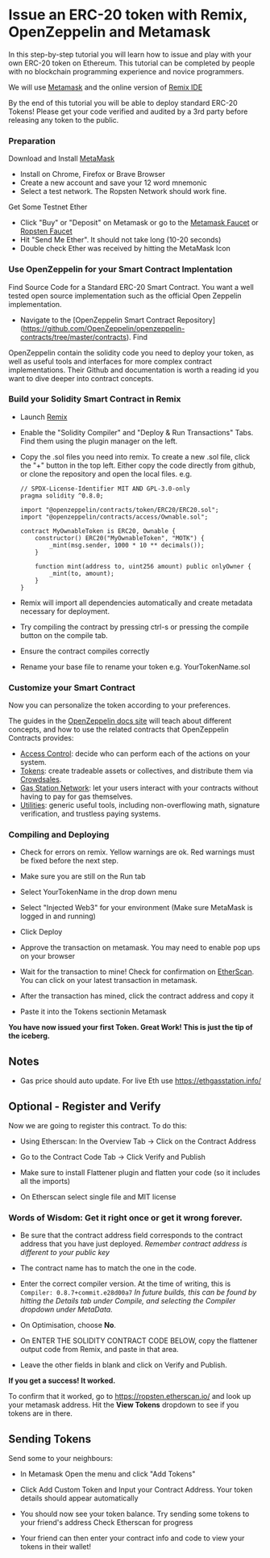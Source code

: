 # Issue an ERC-20 token with Remix, OpenZeppelin and Metamask

In this step-by-step tutorial you will learn how to issue and play with your own ERC-20 token on Ethereum. This tutorial can be completed by people with no blockchain programming experience and novice programmers.

We will use [Metamask](www.metamask.com) and the online version of [Remix IDE](www.remix.ethereum.org)

By the end of this tutorial you will be able to deploy standard ERC-20 Tokens! Please get your code verified and audited by a 3rd party before releasing any token to the public.

### Preparation

Download and Install [MetaMask](https://metamask.io)

- Install on Chrome, Firefox or Brave Browser
- Create a new account and save your 12 word mnemonic
- Select a test network. The Ropsten Network should work fine.

Get Some Testnet Ether

- Click "Buy" or "Deposit" on Metamask or go to the [Metamask Faucet](https://faucet.metamask.io/) or [Ropsten Faucet](https://faucet.ropsten.be/)
- Hit "Send Me Ether". It should not take long (10-20 seconds)
- Double check Ether was received by hitting the MetaMask Icon

### Use OpenZeppelin for your Smart Contract Implentation

Find Source Code for a Standard ERC-20 Smart Contract. You want a well tested open source implementation such as the official Open Zeppelin implementation.

- Navigate to the [OpenZeppelin Smart Contract Repository] (https://github.com/OpenZeppelin/openzeppelin-contracts/tree/master/contracts). Find

OpenZeppelin contain the solidity code you need to deploy your token, as well as useful tools and interfaces for more complex contract implementations. Their Github and documentation is worth a reading id you want to dive deeper into contract concepts.

### Build your Solidity Smart Contract in Remix

- Launch [Remix](http://remix.ethereum.org)

- Enable the "Solidity Compiler" and "Deploy & Run Transactions" Tabs. Find them using the plugin manager on the left.

- Copy the .sol files you need into remix. To create a new .sol file, click the "+" button in the top left. Either copy the code directly from github, or clone the repository and open the local files. e.g.

  ```solidity
  // SPDX-License-Identifier MIT AND GPL-3.0-only
  pragma solidity ^0.8.0;

  import "@openzeppelin/contracts/token/ERC20/ERC20.sol";
  import "@openzeppelin/contracts/access/Ownable.sol";

  contract MyOwnableToken is ERC20, Ownable {
      constructor() ERC20("MyOwnableToken", "MOTK") {
          _mint(msg.sender, 1000 * 10 ** decimals());
      }

      function mint(address to, uint256 amount) public onlyOwner {
          _mint(to, amount);
      }
  }
  ```

- Remix will import all dependencies automatically and create metadata necessary for deployment.

- Try compiling the contract by pressing ctrl-s or pressing the compile button on the compile tab.

- Ensure the contract compiles correctly

- Rename your base file to rename your token e.g. YourTokenName.sol

### Customize your Smart Contract

Now you can personalize the token according to your preferences.

The guides in the [OpenZeppelin docs site](https://docs.openzeppelin.com/contracts) will teach about different concepts, and how to use the related contracts that OpenZeppelin Contracts provides:

- [Access Control](https://docs.openzeppelin.com/contracts/access-control): decide who can perform each of the actions on your system.
- [Tokens](https://docs.openzeppelin.com/contracts/tokens): create tradeable assets or collectives, and distribute them via [Crowdsales](https://docs.openzeppelin.com/contracts/crowdsales).
- [Gas Station Network](https://docs.openzeppelin.com/contracts/gsn): let your users interact with your contracts without having to pay for gas themselves.
- [Utilities](https://docs.openzeppelin.com/contracts/utilities): generic useful tools, including non-overflowing math, signature verification, and trustless paying systems.

### Compiling and Deploying

- Check for errors on remix. Yellow warnings are ok. Red warnings must be fixed before the next step.

- Make sure you are still on the Run tab

- Select YourTokenName in the drop down menu

- Select "Injected Web3" for your environment (Make sure MetaMask is logged in and running)

- Click Deploy

- Approve the transaction on metamask. You may need to enable pop ups on your browser

- Wait for the transaction to mine! Check for confirmation on [EtherScan](https://ropsten.etherscan.io/). You can click on your latest transaction in metamask.

- After the transaction has mined, click the contract address and copy it

- Paste it into the Tokens sectionin Metamask

**You have now issued your first Token. Great Work! This is just the tip of the iceberg.**

## Notes

- Gas price should auto update. For live Eth use https://ethgasstation.info/

## Optional - Register and Verify

Now we are going to register this contract. To do this:

- Using Etherscan: In the Overview Tab → Click on the Contract Address

- Go to the Contract Code Tab → Click Verify and Publish

- Make sure to install Flattener plugin and flatten your code (so it includes all the imports)

- On Etherscan select single file and MIT license

### Words of Wisdom: Get it right once or get it wrong forever.

- Be sure that the contract address field corresponds to the contract address that you have just deployed.
  _Remember contract address is different to your public key_

- The contract name has to match the one in the code.

- Enter the correct compiler version. At the time of writing, this is `Compiler: 0.8.7+commit.e28d00a7`
  _In future builds, this can be found by hitting the Details tab under Compile, and selecting the Compiler dropdown under MetaData._

- On Optimisation, choose **No**.

- On ENTER THE SOLIDITY CONTRACT CODE BELOW, copy the flattener output code from Remix, and paste in that area.

- Leave the other fields in blank and click on Verify and Publish.

**If you get a success! It worked.**

To confirm that it worked, go to https://ropsten.etherscan.io/ and look up your metamask address. Hit the **View Tokens** dropdown to see if you tokens are in there.

## Sending Tokens

Send some to your neighbours:

- In Metamask Open the menu and click "Add Tokens"

- Click Add Custom Token and Input your Contract Address. Your token details should appear automatically

- You should now see your token balance. Try sending some tokens to your friend's address Check Etherscan for progress

- Your friend can then enter your contract info and code to view your tokens in their wallet!
